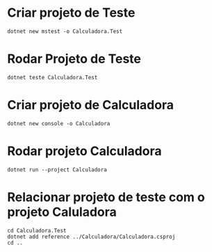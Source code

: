 # Criar projeto de Teste
```dotnet new mstest -o Calculadora.Test```

# Rodar Projeto de Teste 
```dotnet teste Calculadora.Test```

# Criar projeto de Calculadora 
```dotnet new console -o Calculadora```

# Rodar projeto Calculadora 
```dotnet run --project Calculadora```


# Relacionar projeto de teste com o projeto Caluladora
```
cd Calculadora.Test
dotnet add reference ../Calculadora/Calculadora.csproj
cd ..
```


